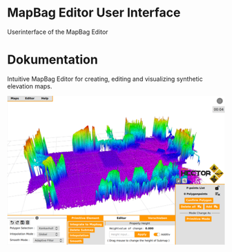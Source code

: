 # MapBag Editor User Interface
Userinterface of the MapBag Editor

# Dokumentation
Intuitive MapBag Editor for creating, editing and visualizing synthetic elevation maps.

![UserInterface](./doc/Userinterface.png)



